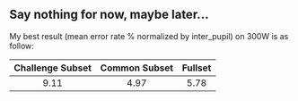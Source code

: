 ## Say nothing for now, maybe later...

My best result (mean error rate % normalized by inter_pupil) on 300W is as follow:

| Challenge Subset | Common Subset | Fullset |
| :--------------: | :-----------: | :-----: |
|       9.11       |     4.97      |  5.78   |

